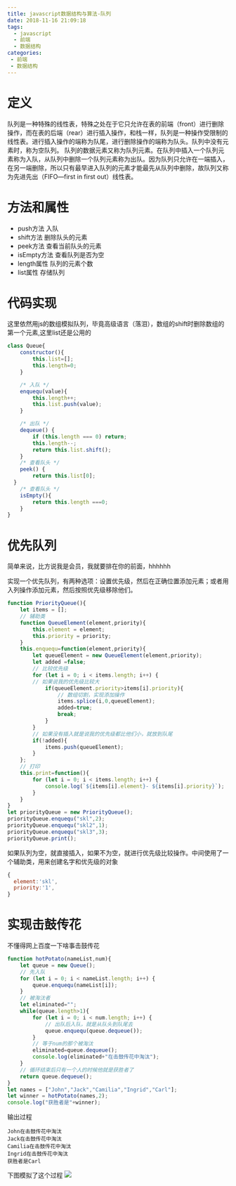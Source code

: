 ```yaml
---
title: javascript数据结构与算法-队列
date: 2018-11-16 21:09:18
tags: 
  - javascript
  - 前端
  - 数据结构
categories:
 - 前端
 - 数据结构
---
```

# 定义
队列是一种特殊的线性表，特殊之处在于它只允许在表的前端（front）进行删除操作，而在表的后端（rear）进行插入操作，和栈一样，队列是一种操作受限制的线性表。进行插入操作的端称为队尾，进行删除操作的端称为队头。队列中没有元素时，称为空队列。
队列的数据元素又称为队列元素。在队列中插入一个队列元素称为入队，从队列中删除一个队列元素称为出队。因为队列只允许在一端插入，在另一端删除，所以只有最早进入队列的元素才能最先从队列中删除，故队列又称为先进先出（FIFO—first in first out）线性表。
# 方法和属性
- push方法 入队
- shift方法  删除队头的元素
- peek方法 查看当前队头的元素
- isEmpty方法 查看队列是否为空
- length属性 队列的元素个数
- list属性  存储队列  
# 代码实现
这里依然用js的数组模拟队列，毕竟高级语言（落泪），数组的shift时删除数组的第一个元素,这里list还是公用的
```javascript
class Queue{
	constructor(){
	    this.list=[];
	    this.length=0;
	}

	/* 入队 */
	enquequ(value){
	    this.length++;
	    this.list.push(value);
	}

	/* 出队 */
	dequeue() {
	    if (this.length === 0) return;
	    this.length--;
	    return this.list.shift();
	}
	/* 查看队头 */
	peek() {
	    return this.list[0];
  }
	/* 查看队头 */
	isEmpty(){
	    return this.length ===0;
	}
}
```
# 优先队列
简单来说，比方说我是会员，我就要排在你的前面，hhhhhh

实现一个优先队列，有两种选项：设置优先级，然后在正确位置添加元素；或者用入列操作添加元素，然后按照优先级移除他们。
```javascript
function PriorityQueue(){
	let items = [];
	// 辅助类
	function QueueElement(element,priority){
	    this.element = element;
	    this.priority = priority;
	}
	this.enquequ=function(element,priority){
	    let queueElement = new QueueElement(element,priority);
	    let added =false;
	    // 比较优先级
	    for (let i = 0; i < items.length; i++) {
	    // 如果说我的优先级比较大
	        if(queueElement.priority>items[i].priority){
	            // 数组切割，实现添加操作
	            items.splice(i,0,queueElement);
	            added=true;
	            break;
	        }
	    }
	    // 如果没有插入就是说我的优先级都比他们小，就放到队尾
	    if(!added){
	        items.push(queueElement);
	    }
	};
	// 打印
	this.print=function(){
	    for (let i = 0; i < items.length; i++) {
	        console.log(`${items[i].element}- ${items[i].priority}`);
	    }
	}
}
let priorityQueue = new PriorityQueue();
priorityQueue.enquequ("skl",2);
priorityQueue.enquequ("skl2",1);
priorityQueue.enquequ("skl3",3);
priorityQueue.print();
```
如果队列为空，就直接插入，如果不为空，就进行优先级比较操作。中间使用了一个辅助类，用来创建名字和优先级的对象
```javascript
{
  element:'skl',
  priority:'1',
}
```
# 实现击鼓传花
不懂得网上百度一下啥事击鼓传花
```javascript
function hotPotato(nameList,num){
	let queue = new Queue();
	// 先入队
	for (let i = 0; i < nameList.length; i++) {
	    queue.enquequ(nameList[i]);
	}
	// 被淘汰者
	let eliminated="";
	while(queue.length>1){
	    for (let i = 0; i < num.length; i++) {
	        // 出队后入队，就是从队头到队尾去
	        queue.enquequ(queue.dequeue());
	    }
	    // 等于num的那个被淘汰
	    eliminated=queue.dequeue();
	    console.log(eliminated+"在击鼓传花中淘汰");
	}
	// 循环结束后只有一个人的时候他就是获胜者了
	return queue.dequeue();
}
let names = ["John","Jack","Camilia","Ingrid","Carl"];
let winner = hotPotato(names,2);
console.log("获胜者是"+winner);
```
输出过程
```
John在击鼓传花中淘汰
Jack在击鼓传花中淘汰
Camilia在击鼓传花中淘汰
Ingrid在击鼓传花中淘汰
获胜者是Carl
```
下图模拟了这个过程
![](https://shoukailiang-blog.oss-cn-hangzhou.aliyuncs.com/article/202211281527257.png)

